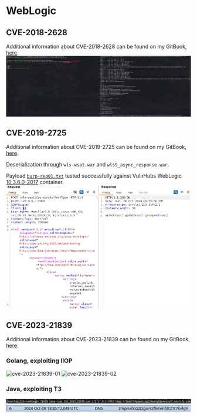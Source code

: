 # WebLogic
## CVE-2018-2628
Additional information about CVE-2018-2628 can be found on my GitBook, [here](https://0xpthree.gitbook.io/notes/exploits-pocs/oracle/weblogic-cve-2018-2628).
![cve-2018-2628](cve-2018-2628/cve-2018-2628.png)


## CVE-2019-2725
Additional information about CVE-2019-2725 can be found on my GitBook, [here](https://0xpthree.gitbook.io/notes/exploits-pocs/oracle/weblogic-cve-2019-2729).

Deserialization through `wls-wsat.war` and `wls9_async_response.war`. 

Payload [`burp-req01.txt`](cve-2019-2725/burp-req01.txt) tested successfully against VulnHubs WebLogic [10.3.6.0-2017](https://hub.docker.com/layers/vulhub/weblogic/10.3.6.0-2017/images/sha256-275ec19477cfda389dc1c42158033e7e8c650dd4cba9f090ca0ba673902b73c9?context=explore) container.
![cve-2019-2725](cve-2019-2725/cve-2019-2725.png)

## CVE-2023-21839
Additional information about CVE-2023-21839 can be found on my GitBook, [here](https://0xpthree.gitbook.io/notes/exploits-pocs/oracle/weblogic-cve-2023-21839).

### Golang, exploiting IIOP
![cve-2023-21839-01](https://0xpthree.gitbook.io/~gitbook/image?url=https%3A%2F%2F2314265932-files.gitbook.io%2F%7E%2Ffiles%2Fv0%2Fb%2Fgitbook-x-prod.appspot.com%2Fo%2Fspaces%252FLZ9hPT4FtAP57VrTApYv%252Fuploads%252F0kpRyqL2LuPKr8mtAWdO%252Fimage.png%3Falt%3Dmedia%26token%3D5cf35eae-47f5-4411-837b-476295fb0ea9&width=768&dpr=1&quality=100&sign=ea3f31b7&sv=1)
![cve-2023-21839-02](https://0xpthree.gitbook.io/~gitbook/image?url=https%3A%2F%2F2314265932-files.gitbook.io%2F%7E%2Ffiles%2Fv0%2Fb%2Fgitbook-x-prod.appspot.com%2Fo%2Fspaces%252FLZ9hPT4FtAP57VrTApYv%252Fuploads%252F8IiPiKI4M047VeFlMEtn%252Fimage.png%3Falt%3Dmedia%26token%3De80538ed-f792-45e3-a75e-0e34fab96d8b&width=768&dpr=1&quality=100&sign=6ff0a792&sv=1)

### Java, exploiting T3
![cve-2023-21839_java01](images/cve-2023-21839_java01.png)
![cve-2023-21839_java02](images/cve-2023-21839_java02.png)
